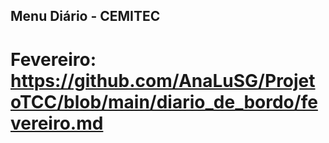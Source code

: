 ##  Menu Diário - CEMITEC

# Fevereiro: https://github.com/AnaLuSG/ProjetoTCC/blob/main/diario_de_bordo/fevereiro.md
